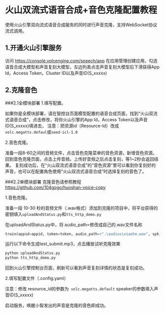 # 火山双流式语音合成+音色克隆配置教程
使用火山引擎双向流式语音合成服务的同时进行声音克隆，支持WebSocket协议流式调用。
## 1.开通火山引擎服务
访问 https://console.volcengine.com/speech/app  在应用管理创建应用，勾选语音合成大模型和声音复刻大模型，左边列表点击声音复刻大模型后下滑获得App Id，Access Token，Cluster ID以及声音ID(S_xxxxx)
## 2.克隆音色
###2.1全模块部署
1.填写配置。

如果你是全模块部署，请在智控台页面模型配置的语音合成页面，找到“火山双流式语音合成”，点击修改，将你火山引擎的App Id，Access Token以及声音ID(S_xxxxx)填进去，
注意：把资源id（Resource-Id）改成```volc.megatts.defaul```或```seed-icl-1.0```

2.音色克隆。

准备一段8-60之间的音频文件，点击音色克隆菜单的音色资源，新增音色资源。回到音色克隆页面，点击上传音频。上传好音频之后点击复刻，等1~2秒会返回结果。
复刻成功后，在“火山双流式语音合成”的“音色资源”里可以看到你复刻好的声音，也可以在配置角色使用“火山双流式语音合成”时选择复刻的音色了。

###2.2单模块部署
克隆音色请参照教程 https://github.com/104gogo/huoshan-voice-copy 

1.音色克隆。

准备一段 10-30 秒的音频文件（.wav格式）添加到克隆的项目中，将平台获得的密钥填入```uploadAndStatus.py```和```tts_http_demo.py```

在uploadAndStatus.py中，将 audio_path=修改成自己的.wav文件名称
```python
train(appid=appid, token=token, audio_path=r".\audios\xiaohe.wav", spk_id=spk_id)
```

运行以下命令生成test_submit.mp3，点击播放试听克隆效果

```python
python uploadAndStatus.py
python tts_http_demo.py
```
回到火山引擎控制台页面，刷新可以看到声音复刻详情的状态是复刻成功。

2.填写配置文件（.config.yaml）

注意：修改 resource_id的参数为``` volc.megatts.default``` 
speaker的参数填入声音ID(S_xxxxx)

启动服务，唤醒小智发出的声音是克隆的音色即成功。